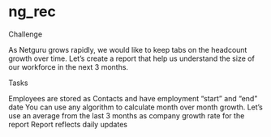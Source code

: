 # ng_rec
Challenge

As Netguru grows rapidly, we would like to keep tabs on the headcount growth over time.  Let’s create a report that help us understand the size of our workforce in the next 3 months.


Tasks

Employees are stored as Contacts and have employment “start” and “end” date
You can use any algorithm to calculate month over month growth. Let’s use an average from the last 3 months as company growth rate for the report
Report reflects daily updates
